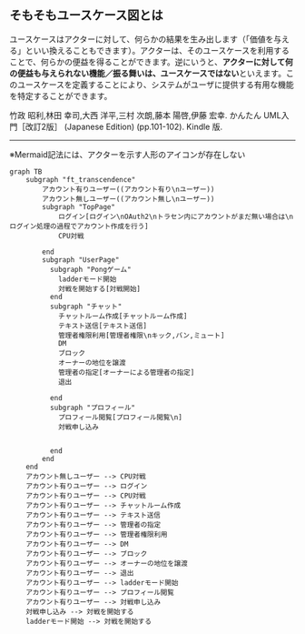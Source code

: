 ## そもそもユースケース図とは
ユースケースはアクターに対して、何らかの結果を生み出します（「価値を与える」といい換えることもできます）。アクターは、そのユースケースを利用することで、何らかの便益を得ることができます。逆にいうと、**アクターに対して何の便益も与えられない機能／振る舞いは、ユースケースではない**といえます。このユースケースを定義することにより、システムがユーザに提供する有用な機能を特定することができます。

竹政 昭利,林田 幸司,大西 洋平,三村 次朗,藤本 陽啓,伊藤 宏幸. かんたん UML入門［改訂2版］ (Japanese Edition) (pp.101-102). Kindle 版. 

---
※Mermaid記法には、アクターを示す人形のアイコンが存在しない
```mermaid
graph TB
    subgraph "ft_transcendence"
        アカウント有りユーザー((アカウント有り\nユーザー))
        アカウント無しユーザー((アカウント無し\nユーザー))
        subgraph "TopPage"
            ログイン[ログイン\nOAuth2\nトラセン内にアカウントがまだ無い場合は\nログイン処理の過程でアカウント作成を行う]
            CPU対戦

        end
        subgraph "UserPage"
          subgraph "Pongゲーム"
            ladderモード開始
            対戦を開始する[対戦開始]
          end
          subgraph "チャット"
            チャットルーム作成[チャットルーム作成]
            テキスト送信[テキスト送信]
            管理者権限利用[管理者権限\nキック,バン,ミュート]
            DM
            ブロック
            オーナーの地位を譲渡
            管理者の指定[オーナーによる管理者の指定]
            退出

          end
          subgraph "プロフィール"
            プロフィール閲覧[プロフィール閲覧\n]
            対戦申し込み


          end
        end
    end
    アカウント無しユーザー --> CPU対戦
    アカウント有りユーザー --> ログイン
    アカウント有りユーザー --> CPU対戦
    アカウント有りユーザー --> チャットルーム作成
    アカウント有りユーザー --> テキスト送信
    アカウント有りユーザー --> 管理者の指定
    アカウント有りユーザー --> 管理者権限利用
    アカウント有りユーザー --> DM
    アカウント有りユーザー --> ブロック
    アカウント有りユーザー --> オーナーの地位を譲渡
    アカウント有りユーザー --> 退出
    アカウント有りユーザー --> ladderモード開始
    アカウント有りユーザー --> プロフィール閲覧
    アカウント有りユーザー --> 対戦申し込み
    対戦申し込み --> 対戦を開始する
    ladderモード開始 --> 対戦を開始する
```
